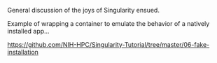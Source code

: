 General discussion of the joys of Singularity ensued.

Example of wrapping a container to emulate the behavior of a natively installed app...

https://github.com/NIH-HPC/Singularity-Tutorial/tree/master/06-fake-installation
